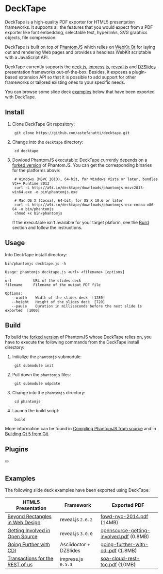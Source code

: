 # DeckTape

DeckTape is a high-quality PDF exporter for HTML5 presentation frameworks. It supports all the features that you would expect from a PDF exporter like font embedding, selectable text, hyperlinks, SVG graphics objects, file compression.

DeckTape is built on top of [PhantomJS](http://phantomjs.org) which relies on [WebKit Qt](https://wiki.qt.io/Qt_WebKit) for laying out and rendering Web pages and provides a headless WebKit scriptable with a JavaScript API.

DeckTape currently supports the [deck.js](http://imakewebthings.com/deck.js/), [impress.js](http://impress.github.io/impress.js), [reveal.js](http://lab.hakim.se/reveal-js) and [DZSlides](http://paulrouget.com/dzslides/) presentation frameworks out-of-the-box. Besides, it exposes a plugin-based extension API so that it is possible to add support for other frameworks or tailored existing ones to your specific needs.

You can browse some slide deck [examples](#examples) below that have been exported with DeckTape.

## Install

1. Clone DeckTape Git repository:

        git clone https://github.com/astefanutti/decktape.git

2. Change into the `decktape` directory:

        cd decktape

3. Dowload PhantomJS executable: DeckTape currently depends on a [forked version](https://github.com/astefanutti/phantomjs/commits/poc) of PhantomJS. You can get the corresponding binaries for the platforms above:

        # Windows (MSVC 2013), 64-bit, for Windows Vista or later, bundles VC++ Runtime 2013
        curl -L http://a9i.io/decktape/downloads/phantomjs-msvc2013-win64.exe -o bin\phantomjs.exe

        # Mac OS X (Cocoa), 64-bit, for OS X 10.6 or later
        curl -L http://a9i.io/decktape/downloads/phantomjs-osx-cocoa-x86-64 -o bin/phantomjs
        chmod +x bin/phantomjs

    If the executable isn't available for your target plaform, see the [Build](#build) section and follow the instructions.

## Usage

Into DeckTape install directory:

```
bin/phantomjs decktape.js -h

Usage: phantomjs decktape.js <url> <filename> [options]

url          URL of the slides deck
filename     Filename of the output PDF file

Options:
   --width    Width of the slides deck  [1280]
   --height   Height of the slides deck  [720]
   --pause    Duration in milliseconds before the next slide is exported  [1000]
```

## Build

To build the [forked version](https://github.com/astefanutti/phantomjs/commits/poc) of PhantomJS whose DeckTape relies on, you have to execute the following commands from the DeckTape install directory:

1. Initialize the `phantomjs` submodule:

        git submodule init

2. Pull down the `phantomjs` files:

        git submodule udpdate

3. Change into the `phantomjs` directory:

        cd phantomjs

4. Launch the build script:

        build

More information can be found in [Compiling PhantomJS from source](http://phantomjs.org/build.html) and in [Building Qt 5 from Git](https://wiki.qt.io/Building_Qt_5_from_Git).

## Plugins

:pencil2:

## Examples

The following slide deck examples have been exported using DeckTape:

| HTML5 Presentation                                             | Framework              | Exported PDF                                |
| -------------------------------------------------------------- | ---------------------- | ------------------------------------------- |
| [Beyond Rectangles in Web Design][fowd-nyc-2014]               | reveal.js `2.6.2`      | [fowd-nyc-2014.pdf][] (14MB)                |
| [Getting Involved in Open Source][opensource-getting-involved] | reveal.js `3.0.0`      | [opensource-getting-involved.pdf][] (0.8MB) |
| [Going Further with CDI][going-further-with-cdi]               | Asciidoctor + DZSlides | [going-further-with-cdi.pdf][] (1.8MB)      |
| [Transactions for the REST of us][soa-cloud-rest-tcc]          | impress.js `0.5.3`     | [soa-cloud-rest-tcc.pdf][] (10MB)           |

[fowd-nyc-2014]: http://razvancaliman.com/fowd-nyc-2014
[fowd-nyc-2014.pdf]: https://astefanutti.github.io/decktape/examples/fowd-nyc-2014.pdf
[opensource-getting-involved]:http://artificer.jboss.org/slides/general/opensource-getting-involved.html
[opensource-getting-involved.pdf]: https://astefanutti.github.io/decktape/examples/opensource-getting-involved.pdf
[going-further-with-cdi]: http://astefanutti.github.io/further-cdi
[going-further-with-cdi.pdf]: https://astefanutti.github.io/decktape/examples/going-further-with-cdi.pdf
[soa-cloud-rest-tcc]: http://www.inf.usi.ch/faculty/pautasso/talks/2012/soa-cloud-rest-tcc/rest-tcc.html
[soa-cloud-rest-tcc.pdf]: https://astefanutti.github.io/decktape/examples/soa-cloud-rest-tcc.pdf
